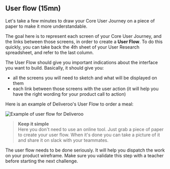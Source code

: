 ## User flow (15mn)

Let's take a few minutes to draw your Core User Journey on a piece of paper to make it more understandable.

The goal here is to represent each screen of your Core User Journey, and the links between those screens, in order to create a **User Flow**. To do this quickly, you can take back the 4th sheet of your User Research spreadsheet, and refer to the last column.

The User Flow should give you important indications about the interface you want to build. Basically, it should give you:

- all the screens you will need to sketch and what will be displayed on them
- each link between those screens with the user action (it will help you have the right wording for your product call to action)

Here is an example of Deliveroo's User Flow to order a meal:

![Example of user flow for Deliveroo](https://raw.githubusercontent.com/lewagon/fullstack-images/master/frontend/pds_user_flow.png)

> **Keep it simple**
> <br>Here you don't need to use an online tool. Just grab a piece of paper to create your user flow. When it's done you can take a picture of it and share it on slack with your teammates.

The user flow needs to be done seriously. It will help you dispatch the work on your product wireframe. Make sure you validate this step with a teacher before starting the next challenge.
